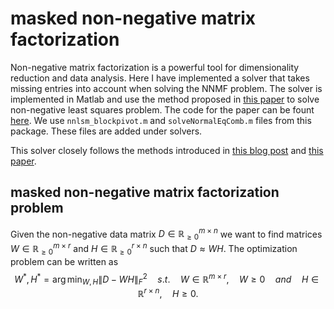 # masked non-negative matrix factorization

Non-negative matrix factorization is a powerful tool for dimensionality reduction and data analysis. Here I have implemented a solver that takes missing entries into account when solving the NNMF problem. The solver is implemented in Matlab and use the method proposed in [this paper](https://ieeexplore.ieee.org/document/4781130) to solve non-negative least squares problem. The code for the paper can be fount [here](http://www.cc.gatech.edu/~hpark/software/nmf_bpas.zip).  We use `nnlsm_blockpivot.m` and `solveNormalEqComb.m` files from this package. These files are added under solvers.

This solver closely follows the methods introduced in [this blog post](http://alexhwilliams.info/itsneuronalblog/2018/02/26/crossval/) and [this paper](https://bmcbioinformatics.biomedcentral.com/articles/10.1186/s12859-019-3312-5).

## masked non-negative matrix factorization problem

Given the non-negative data matrix $D\in\mathbb{R}^{m\times n}_{\geq 0}$ we want to find matrices $W\in\mathbb{R}^{m\times r}_{\geq 0}$ and $H\in\mathbb{R}^{r\times n}_{\geq 0}$  such that $D\approx WH$. The optimization problem can be written as $$ W^{\ast}, H^{\ast} = \arg\min_{W,H} \|D-WH\|_{F}^2 \quad s.t. \quad W\in\mathbb{R}^{m\times r},\quad W\geq 0 \quad and \quad H \in \mathbb{R}^{r\times n},\quad H\geq 0.$$


